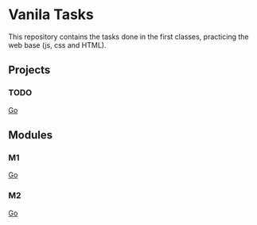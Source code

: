 # Vanila Tasks

This repository contains the tasks done in the first classes, practicing the web base (js, css and HTML).

## Projects

### TODO

[Go](01_TODO_List)

## Modules

### M1

[Go](M1)

### M2

[Go](M2)
